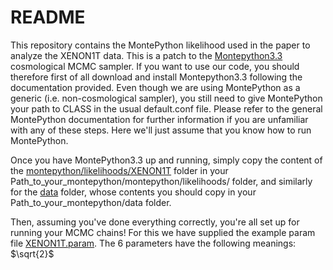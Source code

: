# README

This repository contains the MontePython likelihood used in the paper to analyze the XENON1T data. This is a patch to the [Montepython3.3](https://github.com/brinckmann/montepython_public) cosmological MCMC sampler. If you want to use our code, you should therefore first of all download and install Montepython3.3 following the documentation provided. Even though we are using MontePython as a generic (i.e. non-cosmological sampler), you still need to give MontePython your path to CLASS in the usual default.conf file. Please refer to the general MontePython documentation for further information if you are unfamiliar with any of these steps. Here we'll just assume that you know how to run MontePython.

Once you have MontePython3.3 up and running, simply copy the content of the [montepython/likelihoods/XENON1T](https://github.com/lucavisinelli/XENONCHAM/tree/main/montepython/montepython/likelihoods/XENON1T) folder in your Path_to_your_montepython/montepython/likelihoods/ folder, and similarly for the [data](https://github.com/lucavisinelli/XENONCHAM/tree/main/montepython/data) folder, whose contents you should copy in your Path_to_your_montepython/data folder.

Then, assuming you've done everything correctly, you're all set up for running your MCMC chains! For this we have supplied the example param file [XENON1T.param](https://github.com/lucavisinelli/XENONCHAM/blob/main/montepython/XENON1T.param). The 6 parameters have the following meanings: $\sqrt{2}$
